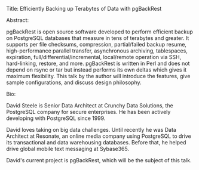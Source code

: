 Title: Efficiently Backing up Terabytes of Data with pgBackRest

Abstract:

pgBackRest is open source software developed to perform efficient backup on PostgreSQL databases that measure in tens of terabytes and greater. It supports per file checksums, compression, partial/failed backup resume, high-performance parallel transfer, asynchronous archiving, tablespaces, expiration, full/differential/incremental, local/remote operation via SSH, hard-linking, restore, and more. pgBackRest is written in Perl and does not depend on rsync or tar but instead performs its own deltas which gives it maximum flexibility. This talk by the author will introduce the features, give sample configurations, and discuss design philosophy.

Bio:

David Steele is Senior Data Architect at Crunchy Data Solutions, the PostgreSQL company for secure enterprises. He has been actively developing with PostgreSQL since 1999.

David loves taking on big data challenges. Until recently he was Data Architect at Resonate, an online media company using PostgreSQL to drive its transactional and data warehousing databases. Before that, he helped drive global mobile text messaging at Sybase365.

David's current project is pgBackRest, which will be the subject of this talk.
